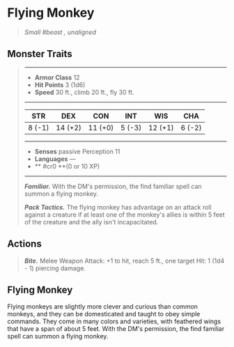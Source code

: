# Flying Monkey
>*Small #beast , unaligned*
## Monster Traits
>___
>- **Armor Class** 12
>- **Hit Points** 3 (1d6)
>- **Speed** 30 ft., climb 20 ft., fly 30 ft.
>___
>|STR|DEX|CON|INT|WIS|CHA|
>|:---:|:---:|:---:|:---:|:---:|:---:|
>|8 (-1)|14 (+2)|11 (+0)|5 (-3)|12 (+1)|6 (-2)|
>___
>- **Senses** passive Perception 11
>- **Languages** —
>- ** #cr0 **(0 or 10 XP)
>___
>***Familiar.*** With the DM's permission, the find familiar spell can summon a flying monkey.  
>
>***Pack Tactics.*** The flying monkey has advantage on an attack roll against a creature if at least one of the monkey's allies is within 5 feet of the creature and the ally isn't incapacitated.  
>
## Actions
>***Bite.*** Melee Weapon Attack: +1 to hit, reach 5 ft., one target Hit: 1 (1d4 - 1) piercing damage.
## Flying Monkey
Flying monkeys are slightly more clever and curious than common monkeys, and they can be domesticated and taught to obey simple commands. They come in many colors and varieties, with feathered wings that have a span of about 5 feet. With the DM's permission, the find familiar spell can summon a flying monkey.